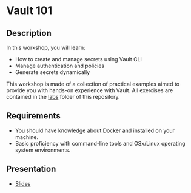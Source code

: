 # Vault 101

## Description

In this workshop, you will learn:

* How to create and manage secrets using Vault CLI
* Manage authentication and policies
* Generate secrets dynamically

This workshop is made of a collection of practical examples aimed to provide you with hands-on experience with Vault. All exercises are contained in the [labs](https://github.com/walmartdigital/vaul-101/tree/master/labs) folder of this repository.

## Requirements

* You should have knowledge about Docker and installed on your machine.
* Basic proficiency with command-line tools and OSx/Linux operating system environments.

## Presentation

* [Slides](#)
